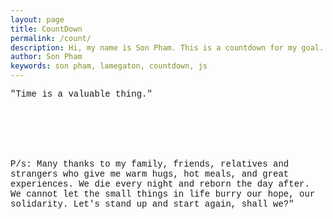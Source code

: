 ```yaml
---
layout: page
title: CountDown
permalink: /count/
description: Hi, my name is Son Pham. This is a countdown for my goal. It is 10000 hours.
author: Son Pham
keywords: son pham, lamegaton, countdown, js
---
```


<style>
.day {
  display: flex;
}
.hour-block {
  width: 20px;
  height: 30px;
  background-color: gray;
  margin-right: 1px;
}
.hour-block.passing {
  background-color: orange;
}
.hour {
  display: flex;
}
.minute-block {
  width: 5px;
  height: 20px;
  background-color: gray;
  margin-right: 1px;
}
.minute-block.passing {
  background-color: orange;
}
.minute {
  display: flex;
}
.second-block {
  width: 3px;
  height: 20px;
  background-color: gray;
  margin-right: 1px;
}
.second-block.passing {
  background-color: orange;
}
#countdown {
  display: flex;
  justify-content: center;
  align-items: center;
  flex-wrap: wrap;
}
.day-block {
  width: 10px;
  height: 10px;
  background-color: #ddd;
  margin: 1px;
}
.passed {
  background-color: lightsalmon;
}
.remaining {
  background-color: whitesmoke;
}

</style>

<p id="quote" style="font-family:'Courier New'">"Time is a valuable thing."</p>

<div id="day" class="day">
  <!-- Blocks representing each hour -->
</div>
<br>
<div id="hour" class="hour">
  <!-- Blocks representing each minute -->
</div>
<br>
<div id="minute" class="minute">
  <!-- Blocks representing each second -->
</div>
<br>
<div id="countdown"></div>
</br>
<p id="ps" style="font-family:'Courier New'">P/s: Many thanks to my family, friends, relatives and strangers who give me warm hugs, hot meals, and great experiences. We die every night and reborn the day after. We cannot let the small things in life burry our hope, our solidarity. Let's stand up and start again, shall we?"</p>


<script>
  const url = 'https://raw.githubusercontent.com/JamesFT/Database-Quotes-JSON/master/quotes.json';

function getQuote(url) {
  return fetch(url)
    .then(response => response.json())
    .then(data => {
      return data;
    });
}

let quote;
let i;

getQuote(url)
  .then(data => {
    quote = data;
		i = Math.floor(Math.random() * quote.length);
		document.getElementById('quote').innerHTML = `${quote[i].quoteText} - ${quote[i].quoteAuthor}`;
  })
  .catch(error => {
    console.log('An error occurred:', error);
  });

function updateClock() {
  const currentTime = new Date();
  const currentHour = currentTime.getHours();
  const currentMinute = currentTime.getMinutes();
  const currentSecond = currentTime.getSeconds();

  updateHours(currentHour);
  updateMinutes(currentMinute);
  updateSeconds(currentSecond);
}

function updateHours(currentHour) {
  const dayContainer = document.getElementById('day');

  // Remove existing blocks
  while (dayContainer.firstChild) {
    dayContainer.firstChild.remove();
  }

  // Create new blocks
  for (let hour = 0; hour < 24; hour++) {
    const hourBlock = document.createElement('div');
    hourBlock.className = 'hour-block';

    if (hour < currentHour) {
      hourBlock.classList.add('passing');
    }

    dayContainer.appendChild(hourBlock);
  }
}

function updateMinutes(currentMinute) {
  const hourContainer = document.getElementById('hour');

  // Remove existing blocks
  while (hourContainer.firstChild) {
    hourContainer.firstChild.remove();
  }

  // Create new blocks
  for (let minute = 0; minute < 60; minute++) {
    const minuteBlock = document.createElement('div');
    minuteBlock.className = 'minute-block';

    if (minute < currentMinute) {
      minuteBlock.classList.add('passing');
    }

    hourContainer.appendChild(minuteBlock);
  }
}

function updateSeconds(currentSecond) {
  const minuteContainer = document.getElementById('minute');

  // Remove existing blocks
  while (minuteContainer.firstChild) {
    minuteContainer.firstChild.remove();
  }

  // Create new blocks
  for (let second = 0; second < 60; second++) {
    const secondBlock = document.createElement('div');
    secondBlock.className = 'second-block';

    if (second < currentSecond) {
      secondBlock.classList.add('passing');
    }

    minuteContainer.appendChild(secondBlock);
  }
}

function updateCountdown() {
  const startDate = new Date("2023-04-18");
  const endDate = new Date("2024-09-01");
  const countdownContainer = document.getElementById("countdown");
  const currentDate = new Date();

  const remainingDays = Math.ceil((endDate - currentDate) / (1000 * 60 * 60 * 24));

  countdownContainer.innerHTML = "";

  for (let i = 0; i < remainingDays; i++) {
    const dayBlock = document.createElement("div");
    dayBlock.classList.add("day-block");

    if (startDate <= currentDate) {
      dayBlock.classList.add("passed");
    } else {
      dayBlock.classList.add("remaining");
    }

    countdownContainer.appendChild(dayBlock);
    currentDate.setDate(currentDate.getDate() - 1);
  }
}

// Update clock immediately
updateClock();
setInterval(updateClock, 1000);

// Update countdown immediately
updateCountdown();
setInterval(updateCountdown, 1000);

</script>
